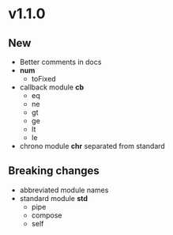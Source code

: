 # v1.1.0

## New

- Better comments in docs
- **num**
  - toFixed
- callback module **cb**
  - eq
  - ne
  - gt
  - ge
  - lt
  - le
- chrono module **chr** separated from standard

## Breaking changes

- abbreviated module names
- standard module **std**
  - pipe
  - compose
  - self
